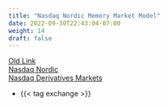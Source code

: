 ```yaml
---
title: "Nasdaq Nordic Memory Market Model"
date: 2022-09-30T22:43:04-07:00
weight: 14
draft: false
---
```

[Old Link](https://business.nasdaq.com/Docs/INET-Nordic-Market-Model.pdf) \
[Nasdaq Nordic](https://www.nasdaq.com/docs/2022/06/21/Nasdaq-Nordic-Market-Model_fixed-income_version-6.4.pdf) \
[Nasdaq Derivatives Markets](https://www.nasdaq.com/docs/2022/03/27/NEQD_Market_Model_3.0.0.pdf)

- {{< tag exchange >}}
